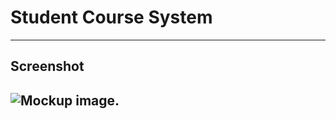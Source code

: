 # Student Course System

---

## Screenshot

## ![Mockup image.](/Mockups/MockupStudentCourseSystem.png)

